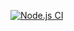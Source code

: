[![Node.js CI](https://github.com/agungdh/angular-daisyui/actions/workflows/node.js.yml/badge.svg)](https://github.com/agungdh/angular-daisyui/actions/workflows/node.js.yml)
